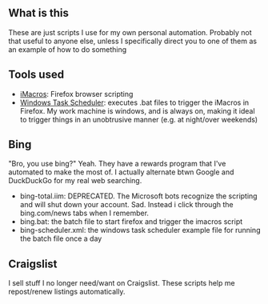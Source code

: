## What is this

These are just scripts I use for my own personal automation. Probably not that useful to anyone else, unless I specifically direct you to one of them as an example of how to do something

## Tools used

* [iMacros](http://imacros.net/overview): Firefox browser scripting
* [Windows Task Scheduler](http://windows.microsoft.com/en-US/windows/schedule-task): executes .bat files to trigger the iMacros in Firefox.  My work machine is windows, and is always on, making it ideal to trigger things in an unobtrusive manner (e.g. at night/over weekends) 

## Bing

"Bro, you use bing?" Yeah. They have a rewards program that I've automated to make the most of. I actually alternate btwn Google and DuckDuckGo for my real web searching.
 
 * bing-total.iim: DEPRECATED. The Microsoft bots recognize the scripting and will shut down your account. Sad. Instead i click through the bing.com/news tabs when I remember. 
 * bing.bat: the batch file to start firefox and trigger the imacros script
 * bing-scheduler.xml: the windows task scheduler example file for running the batch file once a day

## Craigslist

I sell stuff I no longer need/want on Craigslist. These scripts help me repost/renew listings automatically.


